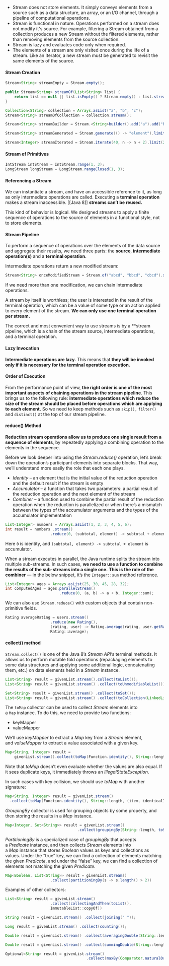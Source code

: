 - Stream does not store elements. It simply conveys elements from a source such as a data structure, an array, or an I/O channel, through a pipeline of computational operations.
- Stream is functional in nature. Operations performed on a stream does not modify it's source. For example, filtering a Stream obtained from a collection produces a new Stream without the filtered elements, rather than removing elements from the source collection.
- Stream is lazy and evaluates code only when required.
- The elements of a stream are only visited once during the life of a stream. Like an Iterator, a new stream must be generated to revisit the same elements of the source.

#### Stream Creation

```java
Stream<String> streamEmpty = Stream.empty();
```

```java
public Stream<String> streamOf(List<String> list) { 
	return list == null || list.isEmpty() ? Stream.empty() : list.stream(); 
}
```

```java
Collection<String> collection = Arrays.asList("a", "b", "c"); 
Stream<String> streamOfCollection = collection.stream();
```

```java
Stream<String> streamBuilder = Stream.<String>builder().add("a").add("b").add("c").build();
```

```java
Stream<String> streamGenerated = Stream.generate(() -> "element").limit(10);
```

```java
Stream<Integer> streamIterated = Stream.iterate(40, n -> n + 2).limit(20);
```

#### Stream of Primitives

```java
IntStream intStream = IntStream.range(1, 3); 
LongStream longStream = LongStream.rangeClosed(1, 3);
```

#### Referencing a Stream

We can instantiate a stream, and have an accessible reference to it, as long as only intermediate operations are called. Executing a **terminal operation** makes a stream inaccessible. [[Java 8]] **streams can’t be reused.**

This kind of behavior is logical. We designed streams to apply a finite sequence of operations to the source of elements in a functional style, not to store elements.
#### Stream Pipeline

To perform a sequence of operations over the elements of the data source and aggregate their results, we need three parts: the **source**, **intermediate operation(s)** and a **terminal operation.**

Intermediate operations return a new modified stream:

```java
Stream<String> onceModifiedStream = Stream.of("abcd", "bbcd", "cbcd").skip(1);
```

If we need more than one modification, we can chain intermediate operations.

A stream by itself is worthless; the user is interested in the result of the terminal operation, which can be a value of some type or an action applied to every element of the stream. **We can only use one terminal operation per stream.**

The correct and most convenient way to use streams is by a **stream pipeline, which is a chain of the stream source, intermediate operations, and a terminal operation.

#### Lazy Invocation

**Intermediate operations are lazy.** This means that **they will be invoked only if it is necessary for the terminal operation execution.**

#### Order of Execution

From the performance point of view, **the right order is one of the most important aspects of chaining operations in the stream pipeline**. This brings us to the following rule: **intermediate operations which reduce the size of the stream should be placed before operations which are applying to each element.** So we need to keep methods such as `skip(),` `filter()` and `distinct()` at the top of our stream pipeline.
#### reduce() Method

**Reduction stream operations allow us to produce one single result from a sequence of elements**, by repeatedly applying a combining operation to the elements in the sequence.

Before we look deeper into using the _Stream.reduce()_ operation, let’s break down the operation’s participant elements into separate blocks. That way, we’ll understand more easily the role that each one plays.

- _Identity_ – an element that is the initial value of the reduction operation and the default result if the stream is empty
- _Accumulator_ – a function that takes two parameters: a partial result of the reduction operation and the next element of the stream
- _Combiner_ – a function used to combine the partial result of the reduction operation when the reduction is parallelized or when there’s a mismatch between the types of the accumulator arguments and the types of the accumulator implementation

```java
List<Integer> numbers = Arrays.asList(1, 2, 3, 4, 5, 6); 
int result = numbers .stream() 
					.reduce(0, (subtotal, element) -> subtotal + element);
```

Here `0` is identity, and `(subtotal, element) -> subtotal + element` is accumulator.

When a stream executes in parallel, the Java runtime splits the stream into multiple sub-streams. In such cases, **we need to use a function to combine the results of the sub-streams into a single one.** **This is the role of the combiner** — in the below snippet, it’s the `Integer::sum` method reference.

```java
List<Integer> ages = Arrays.asList(25, 30, 45, 28, 32); 
int computedAges = ages.parallelStream()
						.reduce(0, (a, b) -> a + b, Integer::sum);
```

We can also use `Stream.reduce()` with custom objects that contain non-primitive fields.

```java
Rating averageRating = users.stream()
					.reduce(new Rating(), 
					(rating, user) -> Rating.average(rating, user.getRating()),
					Rating::average);
```

#### collect() method

`Stream.collect()` is one of the Java 8’s _Stream API_‘s terminal methods. It allows us to perform mutable fold operations (repackaging elements to some data structures and applying some additional logic, concatenating them, etc.) on data elements held in a _Stream_ instance.

```java
List<String> result = givenList.stream().collect(toList());
List<String> result = givenList.stream() .collect(toUnmodifiableList());

Set<String> result = givenList.stream() .collect(toSet());
List<String> result = givenList.stream() .collect(toCollection(LinkedList::new))
```

The `toMap` collector can be used to collect _Stream_ elements into a `Map` instance. To do this, we need to provide two functions:

- keyMapper
- valueMapper

We’ll use _keyMapper_ to extract a _Map_ key from a _Stream_ element, and _valueMapper_ to extract a value associated with a given key.

```java
Map<String, Integer> result = 
	givenList.stream().collect(toMap(Function.identity(), String::length))
```

Note that _toMap_ doesn’t even evaluate whether the values are also equal. If it sees duplicate keys, it immediately throws an _IllegalStateException_.

In such cases with key collision, we should use _toMap_ with another signature:

```java
Map<String, Integer> result = givenList.stream()
  .collect(toMap(Function.identity(), String::length, (item, identicalItem) -> item));
```

_GroupingBy_ collector is used for grouping objects by some property, and then storing the results in a _Map_ instance.

```java
Map<Integer, Set<String>> result = givenList.stream()
								.collect(groupingBy(String::length, toSet()));
```

_PartitioningBy_ is a specialized case of _groupingBy_ that accepts a _Predicate_ instance, and then collects _Stream_ elements into a _Map_ instance that stores _Boolean_ values as keys and collections as values. Under the “true” key, we can find a collection of elements matching the given _Predicate_, and under the “false” key, we can find a collection of elements not matching the given _Predicate_.

```java
Map<Boolean, List<String>> result = givenList.stream()
					.collect(partitioningBy(s -> s.length() > 2))
```

Examples of other collectors:

```java
List<String> result = givenList.stream()
					.collect(collectingAndThen(toList(), 
					ImmutableList::copyOf))

String result = givenList.stream() .collect(joining(" "));

Long result = givenList.stream() .collect(counting());

Double result = givenList.stream() .collect(averagingDouble(String::length));

Double result = givenList.stream() .collect(summingDouble(String::length));

Optional<String> result = givenList.stream()
									.collect(maxBy(Comparator.naturalOrder()));
```